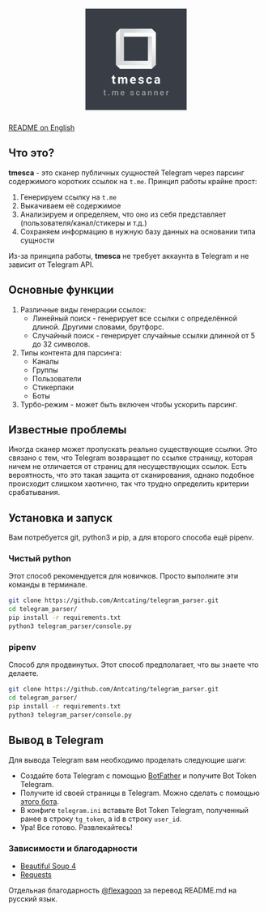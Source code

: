 <h1 align="center"><img src="logo.png" alt="tmesca" width="200"/></h1>

[README on English](README.md)

## Что это?
**tmesca** - это сканер публичных сущностей Telegram через парсинг содержимого коротких ссылок на `t.me`. Принцип работы крайне прост:
1. Генерируем ссылку на `t.me`
2. Выкачиваем её содержимое
3. Анализируем и определяем, что оно из себя представляет (пользователя/канал/стикеры и т.д.)
4. Сохраняем информацию в нужную базу данных на основании типа сущности

Из-за принципа работы, **tmesca** не требует аккаунта в Telegram и не зависит от Telegram API.

## Основные функции

1. Различные виды генерации ссылок:
    * Линейный поиск - генерирует все ссылки с определённой длиной. Другими словами, брутфорс.
    * Случайный поиск - генерирует случайные ссылки длинной от 5 до 32 символов.
    <!-- * Поиск с мутацией - ввести слово, скрипт создаёт все возможные мутации этого слова и проверяет их. -->
2. Типы контента для парсинга:
    * Каналы
    * Группы
    * Пользователи
    * Стикерпаки
    * Боты 
3. Турбо-режим - может быть включен чтобы ускорить парсинг. 

## Известные проблемы
Иногда сканер может пропускать реально существующие ссылки. Это связано с тем, что Telegram возвращает по ссылке страницу, которая ничем не отличается от страниц для несуществующих ссылок. Есть вероятность, что это такая защита от сканирования, однако подобное происходит слишком хаотично, так что трудно определить критерии срабатывания.

## Установка и запуск
Вам потребуется git, python3 и pip, а для второго способа ещё pipenv.
### Чистый python
Этот способ рекомендуется для новичков. Просто выполните эти команды в терминале.
```bash
git clone https://github.com/Antcating/telegram_parser.git
cd telegram_parser/
pip install -r requirements.txt
python3 telegram_parser/console.py
```
### pipenv
Способ для продвинутых. Этот способ предполагает, что вы знаете что делаете.
```bash
git clone https://github.com/Antcating/telegram_parser.git
cd telegram_parser/
pip install -r requirements.txt
python3 telegram_parser/console.py
```

## Вывод в Telegram 
Для вывода Telegram вам необходимо проделать следующие шаги:  
- Создайте бота Telegram с помощью [BotFather](https://t.me/BotFather) и получите Bot Token Telegram.  
- Получите id своей страницы в Telegram. Можно сделать с помощью [этого бота](https://t.me/userinfobot).
- В конфиге `telegram.ini` вставьте  Bot Token Telegram, полученный ранее в строку `tg_token`, а id в строку `user_id`. 
- Ура! Все готово. Развлекайтесь!

### Зависимости и благодарности
* [Beautiful Soup 4](https://www.crummy.com/software/BeautifulSoup/)
* [Requests](https://docs.python-requests.org/en/master/)

Отдельная благодарность [@flexagoon](https://t.me/flexagoon) за перевод README.md на русский язык.
